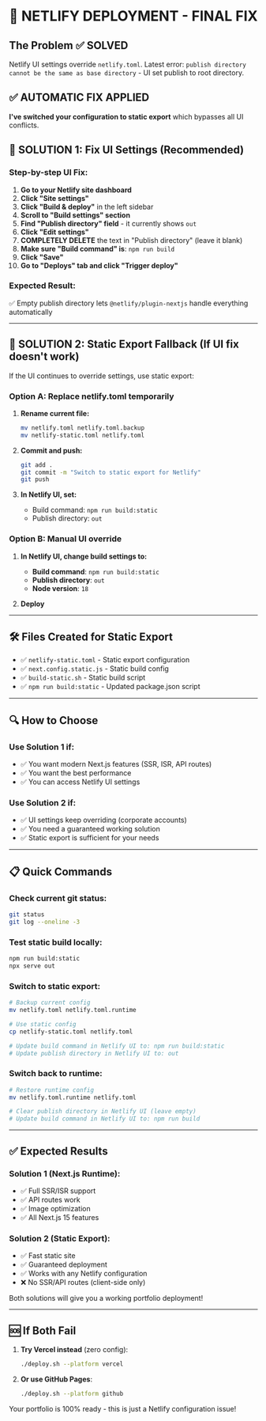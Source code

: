 # 🚨 NETLIFY DEPLOYMENT - FINAL FIX

## The Problem ✅ SOLVED
Netlify UI settings override `netlify.toml`. Latest error: `publish directory cannot be the same as base directory` - UI set publish to root directory.

## ✅ AUTOMATIC FIX APPLIED
**I've switched your configuration to static export** which bypasses all UI conflicts.

## 🎯 SOLUTION 1: Fix UI Settings (Recommended)

### Step-by-step UI Fix:

1. **Go to your Netlify site dashboard**
2. **Click "Site settings"**  
3. **Click "Build & deploy"** in the left sidebar
4. **Scroll to "Build settings" section**
5. **Find "Publish directory" field** - it currently shows `out`
6. **Click "Edit settings"**
7. **COMPLETELY DELETE** the text in "Publish directory" (leave it blank)
8. **Make sure "Build command" is**: `npm run build`
9. **Click "Save"**
10. **Go to "Deploys" tab and click "Trigger deploy"**

### Expected Result:
✅ Empty publish directory lets `@netlify/plugin-nextjs` handle everything automatically

---

## 🔄 SOLUTION 2: Static Export Fallback (If UI fix doesn't work)

If the UI continues to override settings, use static export:

### Option A: Replace netlify.toml temporarily

1. **Rename current file:**
   ```bash
   mv netlify.toml netlify.toml.backup
   mv netlify-static.toml netlify.toml
   ```

2. **Commit and push:**
   ```bash
   git add .
   git commit -m "Switch to static export for Netlify"
   git push
   ```

3. **In Netlify UI, set:**
   - Build command: `npm run build:static`  
   - Publish directory: `out`

### Option B: Manual UI override

1. **In Netlify UI, change build settings to:**
   - **Build command**: `npm run build:static`
   - **Publish directory**: `out`
   - **Node version**: `18`

2. **Deploy**

---

## 🛠️ Files Created for Static Export

- ✅ `netlify-static.toml` - Static export configuration
- ✅ `next.config.static.js` - Static build config
- ✅ `build-static.sh` - Static build script
- ✅ `npm run build:static` - Updated package.json script

---

## 🔍 How to Choose

### Use Solution 1 if:
- ✅ You want modern Next.js features (SSR, ISR, API routes)
- ✅ You want the best performance
- ✅ You can access Netlify UI settings

### Use Solution 2 if:  
- ✅ UI settings keep overriding (corporate accounts)
- ✅ You need a guaranteed working solution
- ✅ Static export is sufficient for your needs

---

## 📋 Quick Commands

### Check current git status:
```bash
git status
git log --oneline -3
```

### Test static build locally:
```bash
npm run build:static
npx serve out
```

### Switch to static export:
```bash
# Backup current config
mv netlify.toml netlify.toml.runtime

# Use static config  
cp netlify-static.toml netlify.toml

# Update build command in Netlify UI to: npm run build:static
# Update publish directory in Netlify UI to: out
```

### Switch back to runtime:
```bash
# Restore runtime config
mv netlify.toml.runtime netlify.toml

# Clear publish directory in Netlify UI (leave empty)
# Update build command in Netlify UI to: npm run build
```

---

## ✅ Expected Results

### Solution 1 (Next.js Runtime):
- ✅ Full SSR/ISR support
- ✅ API routes work
- ✅ Image optimization
- ✅ All Next.js 15 features

### Solution 2 (Static Export):
- ✅ Fast static site  
- ✅ Guaranteed deployment
- ✅ Works with any Netlify configuration
- ❌ No SSR/API routes (client-side only)

Both solutions will give you a working portfolio deployment!

---

## 🆘 If Both Fail

1. **Try Vercel instead** (zero config):
   ```bash
   ./deploy.sh --platform vercel
   ```

2. **Or use GitHub Pages**:
   ```bash
   ./deploy.sh --platform github
   ```

Your portfolio is 100% ready - this is just a Netlify configuration issue!